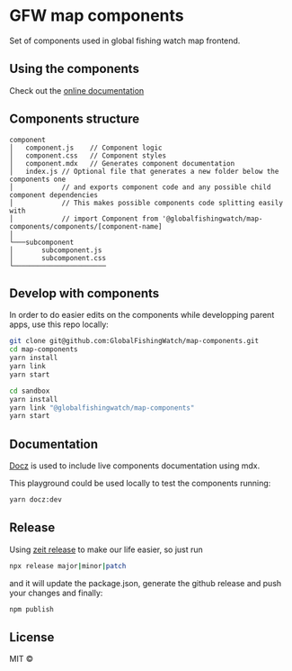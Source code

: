 # GFW map components

Set of components used in global fishing watch map frontend.

## Using the components

Check out the [online documentation](http://globalfishingwatch.io/map-components/)

## Components structure
```
component
│   component.js    // Component logic
│   component.css   // Component styles
│   component.mdx   // Generates component documentation
│   index.js // Optional file that generates a new folder below the components one
│            // and exports component code and any possible child component dependencies
│            // This makes possible components code splitting easily with
│            // import Component from '@globalfishingwatch/map-components/components/[component-name]
│
└───subcomponent
│       subcomponent.js
│       subcomponent.css
└───────────────────────
```

## Develop with components

In order to do easier edits on the components while developping parent apps, use this repo locally:

```bash
git clone git@github.com:GlobalFishingWatch/map-components.git
cd map-components
yarn install
yarn link
yarn start
```

```bash
cd sandbox
yarn install
yarn link "@globalfishingwatch/map-components"
yarn start
```

## Documentation

[Docz](https://www.docz.site/) is used to include live components documentation using mdx.

This playground could be used locally to test the components running:

```bash
yarn docz:dev
```

## Release

Using [zeit release](https://github.com/zeit/release) to make our life easier, so just run

```bash
npx release major|minor|patch
```

and it will update the package.json, generate the github release and push your changes and finally:

```bash
npm publish
```

## License

MIT ©
